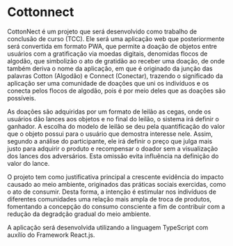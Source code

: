 # Cottonnect
CottonNect é um projeto que será desenvolvido como trabalho de conclusão de curso (TCC). Ele será uma aplicação web que posteriormente será convertida em formato PWA, que permite a doação de objetos entre usuários com a gratificação via moedas digitais, denomidas flocos de algodão, que simbolizão o ato de gratidão ao receber uma doação, de onde também deriva o nome da aplicação, em que é originado da junção das palavras Cotton (Algodão) e Connect (Conectar), trazendo o significado da aplicação ser uma comunidade de doações que uni os indivíduos e os conecta pelos flocos de algodão, pois é por meio deles que as doações são possíveis.

As doações são adquiridas por um formato de leilão as cegas, onde os usuários dão lances aos objetos e no final do leilão, o sistema irá definir o ganhador. A escolha do modelo de leilão se deu pela quantificação do valor que o objeto possui para o usuário que demostra interesse nele. Assim, segundo a análise do participante, ele irá definir o preço que julga mais justo para adquirir o produto e recompensar o doador sem a visualização dos lances dos adversários. Esta omissão evita influência na definição do valor do lance.

O projeto tem como justificativa principal a crescente evidência do impacto causado ao meio ambiente, originados das práticas sociais exercidas, como o ato de consumir. Desta forma, a intenção é estimular nos indivíduos de diferentes comunidades uma relação mais ampla de troca de produtos, fomentando a concepção do consumo consciente a fim de contribuir com a redução da degradção gradual do meio ambiente.

A aplicação será desenvolvida utilizando a linguagem TypeScript com auxílío do Framework React.js.
